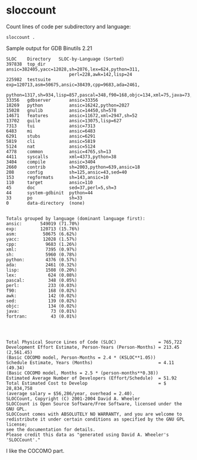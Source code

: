 # sloccount

Count lines of code per subdirectory and language:

    sloccount .

Sample output for GDB Binutils 2.21

    SLOC	Directory	SLOC-by-Language (Sorted)
    397838  top_dir         ansic=382405,yacc=12028,sh=2076,lex=624,python=311,
                            perl=228,awk=142,lisp=24
    225982  testsuite       exp=120713,asm=50675,ansic=38439,cpp=9683,ada=2461,
                            python=1317,sh=934,lisp=857,pascal=348,f90=168,objc=134,xml=75,java=73,sed=62,fortran=43
    33356   gdbserver       ansic=33356
    18269   python          ansic=16242,python=2027
    15028   gnulib          ansic=14450,sh=578
    14671   features        ansic=11672,xml=2947,sh=52
    13702   guile           ansic=13075,lisp=627
    7313    tui             ansic=7313
    6483    mi              ansic=6483
    6291    stubs           ansic=6291
    5819    cli             ansic=5819
    5124    nat             ansic=5124
    4778    common          ansic=4765,sh=13
    4411    syscalls        xml=4373,python=38
    3404    compile         ansic=3404
    2660    contrib         sh=2003,python=639,ansic=18
    208     config          sh=125,ansic=43,sed=40
    153     regformats      sh=143,ansic=10
    110     target          ansic=110
    45      doc             sed=37,perl=5,sh=3
    44      system-gdbinit  python=44
    33      po              sh=33
    0       data-directory  (none)


    Totals grouped by language (dominant language first):
    ansic:       549019 (71.70%)
    exp:         120713 (15.76%)
    asm:          50675 (6.62%)
    yacc:         12028 (1.57%)
    cpp:           9683 (1.26%)
    xml:           7395 (0.97%)
    sh:            5960 (0.78%)
    python:        4376 (0.57%)
    ada:           2461 (0.32%)
    lisp:          1508 (0.20%)
    lex:            624 (0.08%)
    pascal:         348 (0.05%)
    perl:           233 (0.03%)
    f90:            168 (0.02%)
    awk:            142 (0.02%)
    sed:            139 (0.02%)
    objc:           134 (0.02%)
    java:            73 (0.01%)
    fortran:         43 (0.01%)




    Total Physical Source Lines of Code (SLOC)                = 765,722
    Development Effort Estimate, Person-Years (Person-Months) = 213.45 (2,561.45)
    (Basic COCOMO model, Person-Months = 2.4 * (KSLOC**1.05))
    Schedule Estimate, Years (Months)                         = 4.11 (49.34)
    (Basic COCOMO model, Months = 2.5 * (person-months**0.38))
    Estimated Average Number of Developers (Effort/Schedule)  = 51.92
    Total Estimated Cost to Develop                           = $ 28,834,758
    (average salary = $56,286/year, overhead = 2.40).
    SLOCCount, Copyright (C) 2001-2004 David A. Wheeler
    SLOCCount is Open Source Software/Free Software, licensed under the GNU GPL.
    SLOCCount comes with ABSOLUTELY NO WARRANTY, and you are welcome to
    redistribute it under certain conditions as specified by the GNU GPL license;
    see the documentation for details.
    Please credit this data as "generated using David A. Wheeler's 'SLOCCount'."

I like the COCOMO part.
